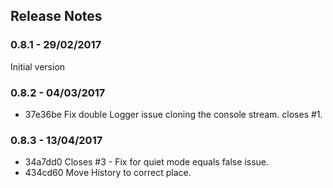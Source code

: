 ## Release Notes

### 0.8.1 - 29/02/2017

Initial version

### 0.8.2 - 04/03/2017

- 37e36be Fix double Logger issue cloning the console stream. closes #1.

### 0.8.3 - 13/04/2017
- 34a7dd0 Closes #3 - Fix for quiet mode equals false issue.
- 434cd60 Move History to correct place.